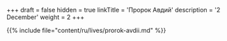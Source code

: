 +++
draft = false
hidden = true
linkTitle = 'Пророк Авдий'
description = '2 December'
weight = 2
+++

{{% include file="content/ru/lives/prorok-avdii.md" %}}
